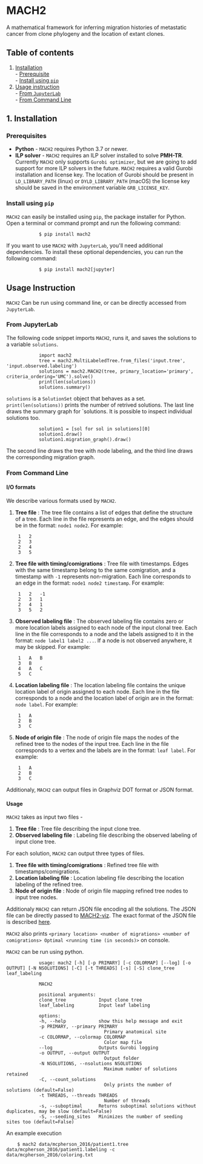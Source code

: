 # MACH2

A mathematical framework for inferring migration histories of metastatic cancer from clone phylogeny and the location of extant clones.

## Table of contents

1. [Installation](#installation)  
        - [Prerequisite](#prerequisite)  
        - [Install using `pip`](#install-using-pip)
2. [Usage instruction](#usage-instruction)  
        - [From `JupyterLab`](#from-jupyterlab)  
        - [From Command Line](#from-command-line)  
                <!-- - [I/O formats](#i-o-formats)   
                - [Usage](#usage)   -->

## 1. Installation

### Prerequisites

- **Python** - `MACH2` requires Python 3.7 or newer.
- **ILP solver** - `MACH2` requires an ILP solver installed to solve **PMH-TR**. Currently `MACH2` only supports `Gurobi optimizer`, but we are going to add support for more ILP solvers in the future. `MACH2` requires a valid Gurobi installation and license key. The location of Gurobi should be present in `LD_LIBRARY_PATH` (linux) or `DYLD_LIBRARY_PATH` (macOS) the license key should be saved in the environment variable `GRB_LICENSE_KEY`.

### Install using `pip`

`MACH2` can easily be installed using `pip`, the package installer for Python. Open a terminal or command prompt and run the following command:

                $ pip install mach2

If you want to use `MACH2` with `JupyterLab`, you'll need additional dependencies. To install these optional dependencies, you can run the following command:

                $ pip install mach2[jupyter]


## Usage Instruction

`MACH2` Can be run using command line, or can be directly accessed from `JupyterLab`.

### From JupyterLab

The following code snippet imports `MACH2`, runs it, and saves the solutions to a variable `solutions`.


                import mach2
                tree = mach2.MultiLabeledTree.from_files('input.tree', 'input.observed.labeling')
                solutions = mach2.MACH2(tree, primary_location='primary', criteria_ordering='UMC').solve()
                print(len(solutions))
                solutions.summary()


`solutions` is a `SolutionSet` object that behaves as a set. `print(len(solutions))` prints the number of retrived solutions.
The last line draws the summary graph for `solutions.
It is possible to inspect individual solutions too.


                solution1 = [sol for sol in solutions][0]
                solution1.draw()
                solution1.migration_graph().draw()

The second line draws the tree with node labeling, and the third line draws the corresponding migration graph.


### From Command Line

#### I/O formats

We describe various formats used by `MACH2`.

1. **Tree file** : The tree file contains a list of edges that define the structure of a tree. Each line in the file represents an edge, and the edges should be in the format: `node1 node2`. For example:

        1   2
        2   3
        2   4 
        3   5

2. **Tree file with timing/comigrations** : Tree file with timestamps. Edges with the same timestamp belong to the same comigration, and a timestamp with `-1` represents non-migration. Each line corresponds to an edge in the format: `node1 node2 timestamp`. For example:

        1   2   -1
        2   3   1
        2   4   1
        3   5   2

3. **Observed labeling file** : The observed labeling file contains zero or more location labels assigned to each node of the input clonal tree. Each line in the file corresponds to a node and the labels assigned to it in the format: `node label1 label2 ...`. If a node is not observed anywhere, it may be skipped. For example:

        1   A   B
        3   B
        4   A   C
        5   C

4. **Location labeling file** : The location labeling file contains the unique location label of origin assigned to each node. Each line in the file corresponds to a node and the location label of origin are in the format: `node label`. For example:

        1   A
        2   B
        3   C

5. **Node of origin file** : The node of origin file maps the nodes of the refined tree to the nodes of the input tree. Each line in the file corresponds to a vertex and the labels are in the format: `leaf label`. For example:

        1   A
        2   B
        3   C
        
Additionaly, `MACH2` can output files in Graphviz DOT format or JSON format.

#### Usage

`MACH2` takes as input two files - 

1. **Tree file** : Tree file describing the input clone tree.
2. **Observed labeling file** : Labeling file describing the observed labeling of input clone tree.


For each solution, `MACH2` can output three types of files.

1. **Tree file with timing/comigrations** : Refined tree file with timestamps/comigrations.
2. **Location labeling file** : Location labeling file describing the location labeling of the refined tree.
3. **Node of origin file** : Node of origin file mapping refined tree nodes to input tree nodes.

Additionaly `MACH2` can return JSON file encoding all the solutions. The JSON file can be directly passed to [MACH2-viz](https://github.com/elkebir-group/mach2-viz). The exact format of the JSON file is described [here](https://github.com/elkebir-group/mach2-viz/README.md).

`MACH2` also prints `<primary location> <number of migrations> <number of comigrations> Optimal <running time (in seconds)>` on console.

`MACH2` can be run using python.

                usage: mach2 [-h] [-p PRIMARY] [-c COLORMAP] [--log] [-o OUTPUT] [-N NSOLUTIONS] [-C] [-t THREADS] [-s] [-S] clone_tree leaf_labeling

                MACH2

                positional arguments:
                clone_tree            Input clone tree
                leaf_labeling         Input leaf labeling

                options:
                -h, --help            show this help message and exit
                -p PRIMARY, --primary PRIMARY
                                        Primary anatomical site
                -c COLORMAP, --colormap COLORMAP
                                        Color map file
                --log                 Outputs Gurobi logging
                -o OUTPUT, --output OUTPUT
                                        Output folder
                -N NSOLUTIONS, --nsolutions NSOLUTIONS
                                        Maximum number of solutions retained
                -C, --count_solutions
                                        Only prints the number of solutions (default=False)
                -t THREADS, --threads THREADS
                                        Number of threads
                -s, --suboptimal      Returns suboptimal solutions without duplicates, may be slow (default=False)
                -S, --seeding_sites   Minimizes the number of seeding sites too (default=False)

An example execution

        $ mach2 data/mcpherson_2016/patient1.tree data/mcpherson_2016/patient1.labeling -c data/mcpherson_2016/coloring.txt
        

